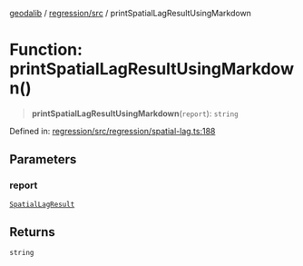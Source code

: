 [geodalib](../../../modules.md) / [regression/src](../index.md) / printSpatialLagResultUsingMarkdown

# Function: printSpatialLagResultUsingMarkdown()

> **printSpatialLagResultUsingMarkdown**(`report`): `string`

Defined in: [regression/src/regression/spatial-lag.ts:188](https://github.com/GeoDaCenter/geoda-lib/blob/fd732718ef3d9fb5e87d0aa5ef9ee659a7cf3f31/js/packages/regression/src/regression/spatial-lag.ts#L188)

## Parameters

### report

[`SpatialLagResult`](../type-aliases/SpatialLagResult.md)

## Returns

`string`

